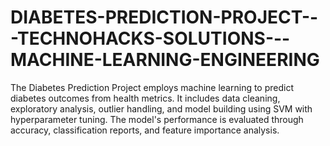 # DIABETES-PREDICTION-PROJECT---TECHNOHACKS-SOLUTIONS---MACHINE-LEARNING-ENGINEERING
The Diabetes Prediction Project employs machine learning to predict diabetes outcomes from health metrics. It includes data cleaning, exploratory analysis, outlier handling, and model building using SVM with hyperparameter tuning. The model's performance is evaluated through accuracy, classification reports, and feature importance analysis.
